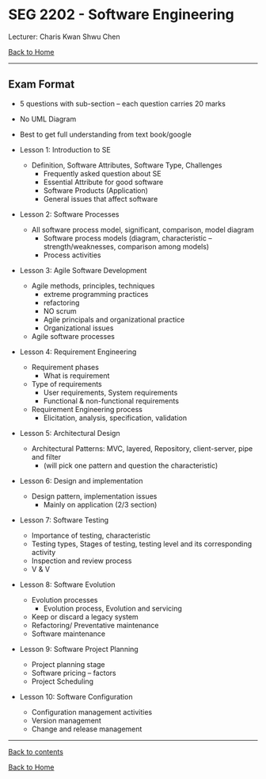 # SEG 2202 - Software Engineering

Lecturer: Charis Kwan Shwu Chen

[Back to Home](index.md)

---

## Exam Format

- 5 questions with sub-section – each question carries 20 marks
- No UML Diagram
- Best to get full understanding from text book/google

- Lesson 1: Introduction to SE
  - Definition, Software Attributes, Software Type, Challenges
    - Frequently asked question about SE
    - Essential Attribute for good software
    - Software Products (Application)
    - General issues that affect software
- Lesson 2: Software Processes
  - All software process model, significant, comparison, model diagram
    - Software process models (diagram, characteristic – strength/weaknesses, comparison among models)
    - Process activities
- Lesson 3: Agile Software Development
  - Agile methods, principles, techniques
    - extreme programming practices
    - refactoring
    - NO scrum
    - Agile principals and organizational practice
    - Organizational issues
  - Agile software processes
- Lesson 4: Requirement Engineering
  - Requirement phases
    - What is requirement
  - Type of requirements
    - User requirements, System requirements
    - Functional & non-functional requirements
  - Requirement Engineering process
    - Elicitation, analysis, specification, validation
- Lesson 5: Architectural Design
  - Architectural Patterns: MVC, layered, Repository, client-server, pipe and filter
    - (will pick one pattern and question the characteristic)
- Lesson 6: Design and implementation
  - Design pattern, implementation issues
    - Mainly on application (2/3 section)
- Lesson 7: Software Testing
  - Importance of testing, characteristic
  - Testing types, Stages of testing, testing level and its corresponding activity
  - Inspection and review process
  - V & V
- Lesson 8: Software Evolution
  - Evolution processes
    - Evolution process, Evolution and servicing
  - Keep or discard a legacy system
  - Refactoring/ Preventative maintenance
  - Software maintenance
- Lesson 9: Software Project Planning
  - Project planning stage
  - Software pricing – factors
  - Project Scheduling
- Lesson 10: Software Configuration
  - Configuration management activities
  - Version management
  - Change and release management

---

[Back to contents](#contents)

[Back to Home](index.md)
